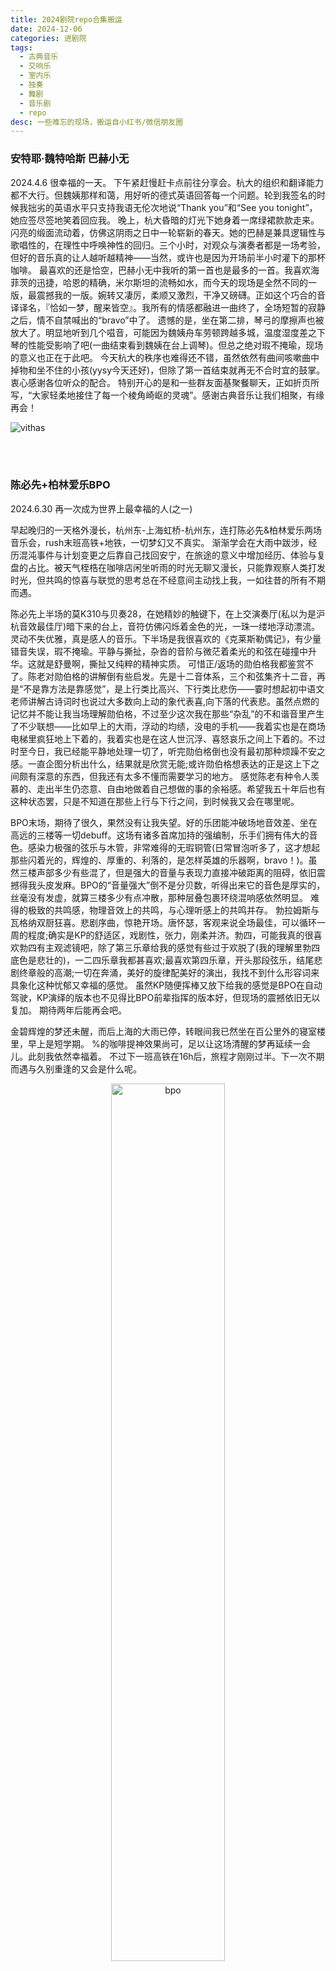```yaml
---
title: 2024剧院repo合集搬运
date: 2024-12-06
categories: 进剧院
tags: 
  - 古典音乐
  - 交响乐
  - 室内乐
  - 独奏
  - 舞剧
  - 音乐剧
  - repo
desc: 一些难忘的现场，搬运自小红书/微信朋友圈
---
```


### 安特耶·魏特哈斯 巴赫小无
2024.4.6
很幸福的一天。
下午紧赶慢赶卡点前往分享会。杭大的组织和翻译能力都不大行。但魏姨那样和蔼，用好听的德式英语回答每一个问题。轮到我签名的时候我拙劣的英语水平只支持我语无伦次地说“Thank you”和“See you tonight”，她应签尽签地笑着回应我。
晚上，杭大昏暗的灯光下她身着一席绿裙款款走来。闪亮的缎面流动着，仿佛这阴雨之日中一轮崭新的春天。她的巴赫是兼具逻辑性与歌唱性的，在理性中呼唤神性的回归。三个小时，对观众与演奏者都是一场考验，但好的音乐真的让人越听越精神——当然，或许也是因为开场前半小时灌下的那杯咖啡。
最喜欢的还是恰空，巴赫小无中我听的第一首也是最多的一首。我喜欢海菲茨的迅捷，哈恩的精确，米尔斯坦的流畅如水，而今天的现场是全然不同的一版，最震撼我的一版。婉转又凄厉，柔顺又激烈，干净又磅礴。正如这个巧合的音译译名，『恰如一梦，醒来皆空』。我所有的情感都融进一曲终了，全场短暂的寂静之后，情不自禁喊出的“bravo”中了。
遗憾的是，坐在第二排，琴弓的摩擦声也被放大了。明显地听到几个嗞音，可能因为魏姨舟车劳顿跨越多城，温度湿度差之下琴的性能受影响了吧(一曲结束看到魏姨在台上调琴)。但总之绝对瑕不掩瑜，现场的意义也正在于此吧。
今天杭大的秩序也难得还不错，虽然依然有曲间咳嗽曲中掉物和坐不住的小孩(yysy今天还好)，但除了第一首结束就再无不合时宜的鼓掌。衷心感谢各位听众的配合。
特别开心的是和一些群友面基聚餐聊天，正如折页所写，“大家轻柔地接住了每一个棱角崎岖的灵魂”。感谢古典音乐让我们相聚，有缘再会！

![vithas](https://raw.githubusercontent.com/YukinoshitaSherry/qycf_picbed/main/img/vith.png)

<br></br>

### 陈必先+柏林爱乐BPO
2024.6.30 
再一次成为世界上最幸福的人(之一)

早起晚归的一天格外漫长，杭州东-上海虹桥-杭州东，连打陈必先&柏林爱乐两场音乐会，rush末班高铁+地铁，一切梦幻又不真实。
渐渐学会在大雨中跋涉，经历混沌事件与计划变更之后靠自己找回安宁，在旅途的意义中增加经历、体验与复盘的占比。被天气桎梏在咖啡店闲坐听雨的时光无聊又漫长，只能靠观察人类打发时光，但共鸣的惊喜与联觉的思考总在不经意间主动找上我，一如往昔的所有不期而遇。

陈必先上半场的莫K310与贝奏28，在她精妙的触键下，在上交演奏厅(私以为是沪杭音效最佳厅)暗下来的台上，音符仿佛闪烁着金色的光，一珠一缕地浮动漂流。灵动不失优雅，真是感人的音乐。下半场是我很喜欢的《克莱斯勒偶记》，有少量错音失误，瑕不掩瑜。平静与撕扯，杂沓的音阶与微茫着柔光的和弦在碰撞中升华。这就是舒曼啊，撕扯又纯粹的精神实质。
可惜正/返场的勋伯格我都鉴赏不了。陈老对勋伯格的讲解倒有些启发。先是十二音体系，三个和弦集齐十二音，再是“不是靠方法是靠感觉”，是上行类比高兴、下行类比悲伤——霎时想起初中语文老师讲解古诗词时也说过大多数向上动的象代表喜,向下落的代表悲。虽然点燃的记忆并不能让我当场理解勋伯格，不过至少这次我在那些“杂乱”的不和谐音里产生了不少联想——比如早上的大雨，浮动的均绩，没电的手机——我着实也是在商场电梯里疯狂地上下着的，我着实也是在这人世沉浮、喜怒哀乐之间上下着的。不过时至今日，我已经能平静地处理一切了，听完勋伯格倒也没有最初那种烦躁不安之感。一直企图分析出什么，结果就是欣赏无能;或许勋伯格想表达的正是这上下之间颇有深意的东西，但我还有太多不懂而需要学习的地方。
感觉陈老有种令人羡慕的、走出半生仍恣意、自由地做着自己想做的事的余裕感。希望我五十年后也有这种状态罢，只是不知道在那些上行与下行之间，到时候我又会在哪里呢。

BPO末场，期待了很久，果然没有让我失望。好的乐团能冲破场地音效差、坐在高远的三楼等一切debuff。这场有诸多首席加持的强编制，乐手们拥有伟大的音色。感染力极强的弦乐与木管，非常难得的无瑕铜管(日常冒泡听多了，这才想起那些闪着光的，辉煌的、厚重的、利落的，是怎样英雄的乐器啊，bravo！)。虽然三楼声部多少有些混了，但是强大的音量与表现力直接冲破距离的阻碍，依旧震撼得我头皮发麻。BPO的“音量强大”倒不是分贝数，听得出来它的音色是厚实的，丝毫没有发虚，就算三楼多少有点冲散，那种层叠包裹环绕混响感依然明显。
难得的极致的共鸣感，物理音效上的共鸣，与心理听感上的共鸣并存。
勃拉姆斯与瓦格纳双厨狂喜。悲剧序曲，惊艳开场。唐怀瑟，客观来说全场最佳，可以循环一周的程度;确实是KP的舒适区，戏剧性，张力，刚柔并济。勃四，可能我真的很喜欢勃四有主观滤镜吧，除了第三乐章给我的感觉有些过于欢脱了(我的理解里勃四底色是悲壮的)，一二四乐章我都甚喜欢;最喜欢第四乐章，开头那段弦乐，结尾悲剧终章般的高潮;一切在奔涌，美好的旋律配美好的演出，我找不到什么形容词来具象化这种忧郁又幸福的感觉。
虽然KP随便挥棒又放下给我的感觉是BPO在自动驾驶，KP演绎的版本也不见得比BPO前辈指挥的版本好，但现场的震撼依旧无以复加。
期待两年后能再会吧。

金碧辉煌的梦还未醒，而后上海的大雨已停，转眼间我已然坐在百公里外的寝室楼里，早上是短学期。
%的咖啡提神效果尚可，足以让这场清醒的梦再延续一会儿。此刻我依然幸福着。
不过下一班高铁在16h后，旅程才刚刚过半。下一次不期而遇与久别重逢的又会是什么呢。
<div align="center">
<img src="https://raw.githubusercontent.com/YukinoshitaSherry/qycf_picbed/main/img/bpo.jpg" alt="bpo" style="width: 60%; height: auto;">
</div>
<br></br>


### BPO12把大提琴
2024.7.1 Die12Cellisten
『已然触及，仍是闪耀』
天空打破日暮的杯盏，刹那间倾泻出流光溢彩，我的指尖浸满黄昏。
我的心尖已盈满崭新的清晨。
<div align="center">
<img src="https://raw.githubusercontent.com/yukinoshitasherry/qycf_picbed/main/img/12ce.jpg" alt="bpo-12cello" style="width: 80%; height: auto;">
</div>
<br></br>

### 6月底~7月初连打合集
2024.6.27-7.3合集
又是一堆冗长的文字，献给这次对我来说意义重大的七天连打。

一人，七天，八场(7场音乐会+1场舞剧)。跨越三所高校(zju+复旦+上音)，三座博物馆(hz刀剑剪+sh历史+sh工艺美术)，三个商场(hz远洋乐提港+sh环贸iapm+sh兴业太古汇)，杭-沪-杭-沪-杭-沪-杭-沪-杭。(也夹杂着回来睡大半天+上短学期，所以其实行程还能压缩),赶了四趟G7309末班车.
时隔一天，我被迟来的疲倦吞噬，不亚于考试周补天结束后的昏沉地睡了大半天。是的，梦还没醒，这七天时光飞逝，梦境一样的不真实。

一路走来，顾盼眄睐。有过惊喜，有过遗憾。不过旅行的意义正在于此，欣赏各种各样的风景，收获各种各样的故事，遇见各种各样的行人。出发时总以为自己计划万全，期盼一帆风顺;多余的冲突冒险损失受苦自无必要，然旅途精彩之处却总在计划之外。这倒是像交响曲的乐章，全和谐音反而单调，看似冲突的多声部相合反而交相辉映、相得益彰;也像我听过的音乐会看过的剧，有让我情不自禁高喊bravo的，也有让我觉得时间精力花的不值的:然而只有坐在现场，才能盖棺定论、兀自品评。

坐在剧院里，灯光一暗，幕布一拉，我便知道一场新的梦境要开始了。“舞台方寸地，一转万重山”，写的是京剧，却适用于所有。台上阴晴圆缺抑或风云幻化，我只需要沉浸其间，一任剧院外风吹雨打、雷电交加。
大学以来频繁地进剧院，除了欣赏与热爱，自然也有失去曾经理想选择planB后，对没那么喜欢的专业学习的逃避与调剂。独自旅行也是同理，当自由的背包客，除了向往远方，也有对重新掌控失控的生活、做自己的主人的渴望。
不过这种心性调整、自我反思的收获之多远超我“在爱好中摆烂”的预期。比如，独自旅行，学会应对突发事件(换以前手机没电死机or来不及赶高铁肯定发疯觉得全天都毁了，现在还能积极想办法+事后复盘);比如，撇开成见，尝试了解之后再做品评(存在不一定合理，但既然存在了，不管是否本能厌恶，先尝试分析其原因)。

一直以来在努力和自己的心性相处，我深知有些事情永远无法和解，只能尝试调和。原生高敏的特性赋予我偏执的完美主义、灵性与不屈，却也给了我精神不能承受之重。适当地享受过程与发掘钝感力给予了我很多全新的思考，让我在追求“齐一”的路上日臻完整。不过回归现实地看，摆烂低效的情况倒也会因之愈演愈烈。在旅途之中，我看见风景，看见时间，更看见自己的身影，也在无数次微调校准之后，找到了一个目前看来还不错的状态strike a balance(虽然并未达到稳态，总体还是摆，暑假安排也是为了大三尽量收心上晚课hh)。仔细想想确凿也是摆了七天，失去目标的摆烂，后续多少得修正回来。本次旅途舟车劳顿，虽然身体乏力，精神已然充能充分，足以我鼓起勇气乐观面对滚去玉泉之后的新生活。
这早已足够。

自嘲“滚去玉泉的老登”已然多时，不过二十岁确实称得上时光大好，正值当(连)打之年：考试周生理期欲仙欲死+连熬三天之后立马满血复活赶早晚高铁，我都佩服自己竟然还赶的动。
或许总要留下点什么，为这副目前还抗造的皮囊与还未被现实消耗殆尽的灵魂，为那些晚睡数的星星与早起看的日出，为自己终将逝去的青春年岁、流光韶华。在这此生仅有一次的二十岁的夏天，为了心中所爱疯狂一次。
留下的不应该只是实体的票根、场刊、印章之类的证物与纪念品(当然这些都是我的珍宝)，更应该在心里——也超越我记录的文字之外。

诚然，事件本无意义，一切都靠自己后期赋予。
就像6.27东艺sd出来被雨砸的怀疑人生，靴子差点泡烂，一周后出梅晴空万里，静坐于咖啡馆窗边回忆起来，反倒淡化了不适，有种艺术加工后的雨中漫步之浪漫;7.1晚上狂飙着冲刺赶高铁的时候，其实脑海中除了“跑”字外一片空白，两天后悠哉地闲坐于同一班列车上回忆起来，反倒淡化了焦虑，有种艺术加工后的英雄征途之感，甚至一念间想过下次再冲一次(最好还是不要hh)。
或许balance的状态就是这样：既有资格闲庭信步、悠哉自得，也有办法抵挡泼天大雨，冲刺上末班车;既有能力尽量做好计划备好planB，也有心态在事遇突发时冷静处理，完成复盘;既能有充足地时间于优雅环境中美餐一顿，也能在风尘仆仆为了不迟到赶场去剧院的路上狼吞虎咽下便利店的面包;既有机会欣赏到独一无二无法复刻的神演，也可接受费心费力赶场但差强人意的现场。
在经历一趟旅程之后，无论过程轻松还是艰苦，无论是否达到预期，都能够说出：“这真的很有趣。”
只是回归学业后的状态迁移，还需要探索尝试与一调再调(等出分完了再整理相册纪念下大二下期末周吧)。

总之，去收集宇宙之大里各种珍奇的知识，去感受万物齐一之间精巧的共鸣，去传递内心深处的所思所感无论有无观众，也去创造崭新的风景将自我融于世界之瑰丽。
世界广阔，旅途遥远，请继续前行，永不停息。

<div align="center">
<img src="https://raw.githubusercontent.com/YukinoshitaSherry/qycf_picbed/main/img/24.7.3.jpg" alt="7.3" style="width:60%;height:auto;">
</div>
<br></br>

### 匹兹堡交响拉三+马五
2024.8.15 Pittsburgh Symphony Orchestra，European Send-off oncert
有幸赶上匹交启程去欧洲前在匹兹堡的最后一场音乐会，曲目是大热但我心头好的拉三钢协和马五，历经周折买到了票，于是又幸福了一晚。

拉三更多的是音乐性的情绪表达，于我，它是＂土地＂，它像拉赫故乡俄国的旷野。开篇即渲染出凛风吹拂下漠北的荒原，辽阔苍茫的压抑、绝望、不安;力量与灵活并存的华彩之后，故事与情绪娓娓道来;冲突紧张抑或徐缓抒情之间，主题一再复现回环，一切都在无边荒原中桎梏，纵有变化千般，荒原仿佛无尽;到最后一切交织升华，辉煌中收尾，终焉盛矣，正如一种征服，一种释放。演绎引人联篇浮想，一曲终了，所有人起立欢呼的场景我还是头一次见。想起曾读到过115年前，拉赫正是以此曲征服了这片国土的观众，百年弹指，而古典音乐的力量却正像那荒原上生长的白杨树，在时光洗练下愈加挺拔俊美。

马五包罗万象，从撕扯到建立，从黑暗到光明。无意再写这么多年来对不和谐音程如何看法变化，诸多分析珠玉在前，谨记今晚个人随感。听过不少版本，给我的感觉都像＂流水＂，时而汹涌，时而细腻，故事充满了探索征服与柔情之爱。如果说Abbado像大洋空溟明澈，Rattle像涛浪急遽汹涌，Bernstein像江流湍凝并举;今晚在匹兹堡有端联想，Honeck的版本就像匹兹堡的水系——二河源自阿巴拉契亚的山地，奔流一路后静静交汇成俄亥俄河。声部应和，仿佛水流的对抗与融汇，木管细腻，铜管澎湃。一曲流淌出那些往事，关于百年名团PSO过去曾历经的艰难与辉煌，关于这座华美(但旧了是这样的至少一楼右后音效一般)的音乐厅承载的记忆，关于这座产业衰落又振兴的城市本身。乐句如此，或许无法像前曲一样抓去太清晰的线条来描述分析，但这一切片段缠卷堆叠在一起，才组成了完整画卷，一如水滴汇聚为水流。而它终将向前而去，前往远方，前往新的胜利与幸福，永不止息。

总体感觉，今夜钢琴快速跑动的几个错音瑕不掩瑜，钢协在右后区域音效平衡尚可(感觉现在都喜欢二提中提换位&大提铜管镜像的排布了hh)。PSO的木管弦乐相当优秀，铜管总体还行(相对无瑕了)，略有进晚跟不上弦乐与气息不足导致音准虚之弊，但在马勒的谱面中，伟大的圆号手可以让一切变得比美丽的Heinz Hall更加辉煌。
其实并不知道PSO选曲有什么用意，但在美国听美国团演奏拉赫与马勒——二位曾在美国国土上合作演出的异乡人的作品，确实别有一番风味。望向前方，坐席中族裔与服装已然多样，最多的却还是步履蹒跚、头发花白的老人;舞台上，百年以前的曲子被不厌其烦地一次次奏响，而大提首席那抹亮眼的红发格外夺目。
关于诠释与理解的课题，或许还需要学习太多。百年亦太短，土地与流水是这个星球永恒的象征命题。在依旧是传统与现代碰撞的转折点的世纪后，在新大陆的旧音乐厅晃眼又醉人的灯光下，乐声依然耸立着、流淌着。
而穿过落寞的街区与熙攘的人群，今夜我又将拥怎样的山河入梦？

<div align="center">
<img src="https://raw.githubusercontent.com/yukinoshitasherry/qycf_picbed/main/img/pso.jpg" alt="7.3" style="width:60%;height:50%;">
</div>
<br></br>

### 达尔贝托x卡斯普契克布九
2024.9.19 达尔贝托x卡斯普契克x杭爱
国内神演。
心之琉璃里拂却埃壒的音符，与倥偬尘世中回归上帝的声音。
万物逆旅，百代过客。而后知一死生非为虚诞，惟濯清风明月者，顺之安然。

<div align="center">
<img src="https://raw.githubusercontent.com/YukinoshitaSherry/qycf_picbed/main/img/bru9.jpg" alt="bru9" style="width:60%;height:50%;">
</div>
<br></br>


### 巴黎圣母院音乐剧
2024.10.24
第一次看这部音乐剧的现场，我愿用“一种近乎惊愕的震撼”来形容它。
恍惚间思绪飘回了2015.7.14，那也是个让我感受到这种近乎惊愕的震撼的日子。是日有幸见过未被烧毁的圣母院，虽未留下太多拍摄与书写的痕迹，我至今清晰地记得，那天正值法国国庆，飞机编队轰鸣着掠过巴黎圣母院的双塔。
历史静默无声，时代在轰鸣。
许多年后，宗教与科学各自前行，人类联系的媒介革新了又革新。印刷术逐渐取代建筑的事实与隐喻皆已然奏效。企图攀星揽月与镌金刊石的一代代人也如卡西莫多与爱斯梅拉达那样化为了尘土，而那些美丑善恶明暗爱恨，无论赞赏与讽刺，依旧被歌颂着自由的诗人传唱着，再又一代代人的笔与歌里再生产又再传承。
如今，预言中西元两千年的新世纪早已来到。历史依旧静默，时代仍然轰鸣。只是不知那些浴烈火而生的砖石上ANARKH的痕迹又将把谁的故事浅唱低吟。
数千年后，祂们是否还会唱起这首静默又恢宏的交响诗呢？

<div align="center">
<img src="https://raw.githubusercontent.com/YukinoshitaSherry/qycf_picbed/main/img/notr.png" alt="paris" style="width:95%;height:auto;">
</div>
<br></br>

### 马林斯基舞姬+布雷查兹钢琴
2024.10.26 
拜调休和抓马的日常所致没赶上高铁，打车入沪，又是一次雨中连打。窗外淅沥依旧，梦回暑假之初。
世事难料、人生无常，就像最好的演出未必是期待最高的或者最贵的一样。但惊喜也正是因为那些不确定性才能存在的，它会存在于在某一个变奏或和弦，在某一处灯光明灭——在台前幕后的任何地方，也在这个并不会给所有人幸福的世界的任何地方。
而艺术与命运的表达终究是场一生一世的跋涉。

<div align="center">
<img src="https://raw.githubusercontent.com/YukinoshitaSherry/qycf_picbed/main/img/mlsj.jpg" alt="paris" style="width:95%;height:auto;">
</div>
<br></br>

### 齐默尔曼钢琴
2024.12.5 
今年最后一场音乐会，最后一次狂奔，最后一趟跨城。无论怎样，这是一个难忘的美好夜晚(p1-3)，这或许是难忘的一年(p6-9)。
狂奔的日子渐多，日常在ddl间紧赶慢赶(为给这场腾时间我又熬大夜加班加点一天solo完计网socket😇)。而昨晚头晕地喘息着在音乐厅坐下之后，灯一暗，时间仿佛静止了下来。那些被日常麻痹了的感官，在此重新鲜活。
音乐是时间的艺术，乐声的抑扬取代了秒针的顿挫，于是音符的流动仿佛也取代了时间的流动。
想来也是很奇妙的事:从最初的弹奏开始，演奏家走过了很多年；从最初的听闻开始，我也摸爬滚了很多年；最终在音乐厅，奇迹般幸运地拥有了时空交错。在忘却外面世界的这里，时间可以逆流而上。
忽又忆起这周三下午在紫金港农医馆纯音时间听黑胶，主讲人说:“虽然这1小时大家没有学习工作科研，但大家一起享受了美好的音乐。”
于是乐声依旧绮丽，对抗所有光阴流转。
于是星光依旧闪烁，照亮所有暗夜无边。

<div align="center">
<img src="https://raw.githubusercontent.com/YukinoshitaSherry/qycf_picbed/main/img/zm.png" alt="zimmerman" style="width:95%;height:auto;">
</div>
<br></br>
